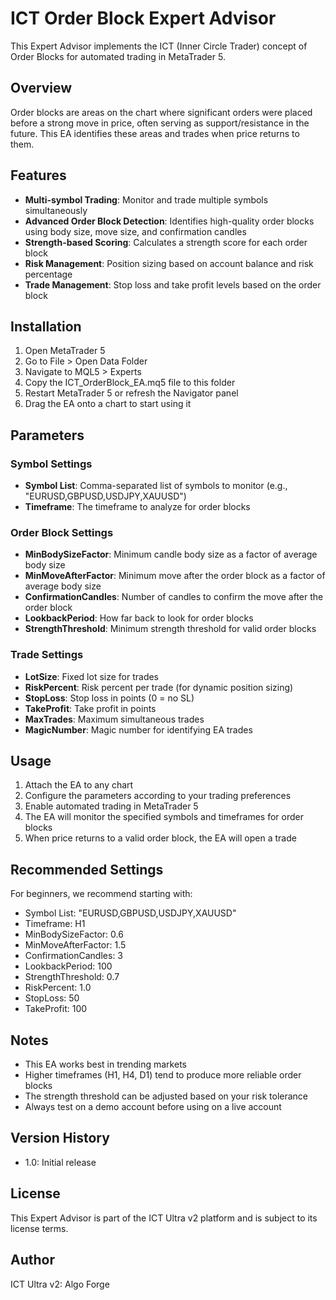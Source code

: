 # ICT Order Block Expert Advisor

This Expert Advisor implements the ICT (Inner Circle Trader) concept of Order Blocks for automated trading in MetaTrader 5.

## Overview

Order blocks are areas on the chart where significant orders were placed before a strong move in price, often serving as support/resistance in the future. This EA identifies these areas and trades when price returns to them.

## Features

- **Multi-symbol Trading**: Monitor and trade multiple symbols simultaneously
- **Advanced Order Block Detection**: Identifies high-quality order blocks using body size, move size, and confirmation candles
- **Strength-based Scoring**: Calculates a strength score for each order block
- **Risk Management**: Position sizing based on account balance and risk percentage
- **Trade Management**: Stop loss and take profit levels based on the order block

## Installation

1. Open MetaTrader 5
2. Go to File > Open Data Folder
3. Navigate to MQL5 > Experts
4. Copy the ICT_OrderBlock_EA.mq5 file to this folder
5. Restart MetaTrader 5 or refresh the Navigator panel
6. Drag the EA onto a chart to start using it

## Parameters

### Symbol Settings
- **Symbol List**: Comma-separated list of symbols to monitor (e.g., "EURUSD,GBPUSD,USDJPY,XAUUSD")
- **Timeframe**: The timeframe to analyze for order blocks

### Order Block Settings
- **MinBodySizeFactor**: Minimum candle body size as a factor of average body size
- **MinMoveAfterFactor**: Minimum move after the order block as a factor of average body size
- **ConfirmationCandles**: Number of candles to confirm the move after the order block
- **LookbackPeriod**: How far back to look for order blocks
- **StrengthThreshold**: Minimum strength threshold for valid order blocks

### Trade Settings
- **LotSize**: Fixed lot size for trades
- **RiskPercent**: Risk percent per trade (for dynamic position sizing)
- **StopLoss**: Stop loss in points (0 = no SL)
- **TakeProfit**: Take profit in points
- **MaxTrades**: Maximum simultaneous trades
- **MagicNumber**: Magic number for identifying EA trades

## Usage

1. Attach the EA to any chart
2. Configure the parameters according to your trading preferences
3. Enable automated trading in MetaTrader 5
4. The EA will monitor the specified symbols and timeframes for order blocks
5. When price returns to a valid order block, the EA will open a trade

## Recommended Settings

For beginners, we recommend starting with:
- Symbol List: "EURUSD,GBPUSD,USDJPY,XAUUSD"
- Timeframe: H1
- MinBodySizeFactor: 0.6
- MinMoveAfterFactor: 1.5
- ConfirmationCandles: 3
- LookbackPeriod: 100
- StrengthThreshold: 0.7
- RiskPercent: 1.0
- StopLoss: 50
- TakeProfit: 100

## Notes

- This EA works best in trending markets
- Higher timeframes (H1, H4, D1) tend to produce more reliable order blocks
- The strength threshold can be adjusted based on your risk tolerance
- Always test on a demo account before using on a live account

## Version History

- 1.0: Initial release

## License

This Expert Advisor is part of the ICT Ultra v2 platform and is subject to its license terms.

## Author

ICT Ultra v2: Algo Forge 